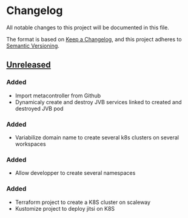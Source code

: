 # Changelog

All notable changes to this project will be documented in this file.

The format is based on [Keep a Changelog](https://keepachangelog.com/en/1.0.0/),
and this project adheres to [Semantic
Versioning](https://semver.org/spec/v2.0.0.html).

## [Unreleased]

### Added

- Import metacontroller from Github
- Dynamicaly create and destroy JVB services linked to created and destroyed JVB pod

### Added

- Variabilize domain name to create several k8s clusters on several workspaces

### Added

- Allow developper to create several namespaces

### Added

- Terraform project to create a K8S cluster on scaleway
- Kustomize project to deploy jitsi on K8S

[Unreleased]: https://github.com/openfun/jitsi-k8s